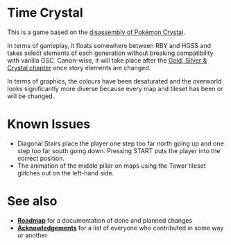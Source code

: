 # Time Crystal

This is a game based on the [disassembly of Pokémon Crystal](https://github.com/pret/pokecrystal).

In terms of gameplay, it floats somewhere between RBY and HGSS and takes select elements of each generation without breaking compatibility with vanilla GSC. Canon-wise, it will take place after the [Gold, Silver & Crystal chapter](https://bulbapedia.bulbagarden.net/wiki/Gold,_Silver_%26_Crystal_chapter_(Adventures)) once story elements are changed.

In terms of graphics, the colours have been desaturated and the overworld looks significantly more diverse because every map and tileset has been or will be changed.

# Known Issues

- Diagonal Stairs place the player one step too far north going up and one step too far south going down. Pressing START puts the player into the correct position.
- The animation of the middle pillar on maps using the Tower tileset glitches out on the left-hand side.

# See also

- [**Roadmap**](/documentation/ROADMAP.md) for a documentation of done and planned changes
- [**Acknowledgements**](/documentation/ACKNOWLEDGEMENTS.md) for a list of everyone who contributed in some way or another
